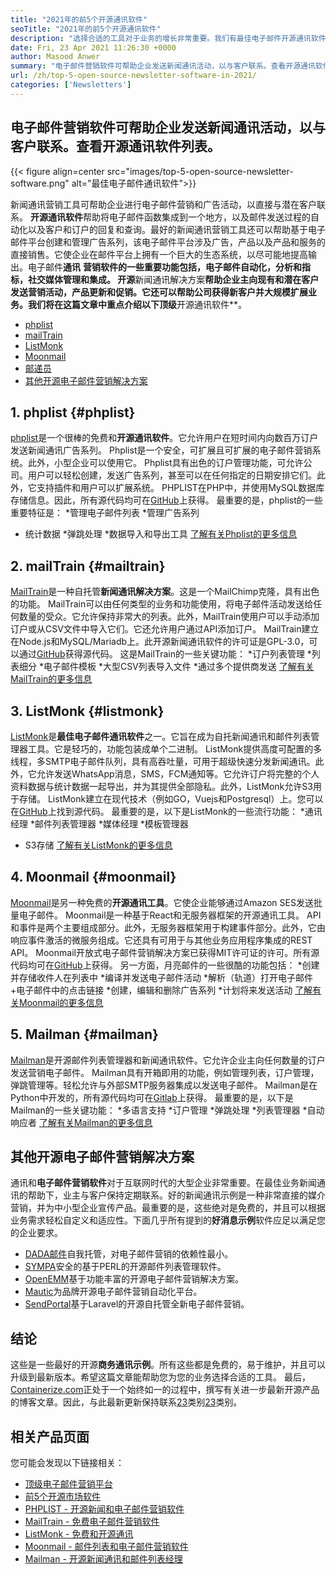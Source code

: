 ```yaml
---
title: "2021年的前5个开源通讯软件" 
seoTitle: "2021年的前5个开源通讯软件" 
description: "选择合适的工具对于业务的增长非常重要。我们有最佳电子邮件开源通讯软件的简洁列表。" 
date: Fri, 23 Apr 2021 11:26:30 +0000
author: Masood Anwer
summary: "电子邮件营销软件可帮助企业发送新闻通讯活动，以与客户联系。查看开源通讯软件列表。" 
url: /zh/top-5-open-source-newsletter-software-in-2021/
categories: ['Newsletters']
---
```


## 电子邮件营销软件可帮助企业发送新闻通讯活动，以与客户联系。查看开源通讯软件列表。

{{< figure align=center src="images/top-5-open-source-newsletter-software.png" alt="最佳电子邮件通讯软件">}}

新闻通讯营销工具可帮助企业进行电子邮件营销和广告活动，以直接与潜在客户联系。 **开源通讯软件**帮助将电子邮件函数集成到一个地方，以及邮件发送过程的自动化以及客户和订户的回复和查询。最好的新闻通讯营销工具还可以帮助基于电子邮件平台创建和管理广告系列，该电子邮件平台涉及广告，产品以及产品和服务的直接销售。它使企业在邮件平台上拥有一个巨大的生态系统，以尽可能地提高输出。电子邮件**通讯** **营销软件的一些重要功能包括，电子邮件自动化，分析和指标，社交媒体管理和集成。
开源**新闻通讯解决方案**帮助企业主向现有和潜在客户发送营销活动，产品更新和促销。它还可以帮助公司获得新客户并大规模扩展业务。我们将在这篇文章中重点介绍以下顶级**开源通讯软件**。
  * [phplist][1]
  * [mailTrain][2]
  * [ListMonk][3]
  * [Moonmail][4]
  * [邮递员][5]
  * [其他开源电子邮件营销解决方案][6]

## 1. phplist {#phplist}
[phplist][7]是一个很棒的免费和**开源通讯软件**。它允许用户在短时间内向数百万订户发送新闻通讯广告系列。 Phplist是一个安全，可扩展且可扩展的电子邮件营销系统。此外，小型企业可以使用它。 Phplist具有出色的订户管理功能，可允许公司。用户可以轻松创建，发送广告系列，甚至可以在任何指定的日期安排它们。此外，它支持插件和用户可以扩展系统。 PHPLIST在PHP中，并使用MySQL数据库存储信息。因此，所有源代码均可在[GitHub][8]上获得。
最重要的是，phplist的一些重要特征是：
  *管理电子邮件列表
  *管理广告系列
  * 统计数据
  *弹跳处理
  *数据导入和导出工具
[了解有关Phplist的更多信息][7]

## 2. mailTrain {#mailtrain}
[MailTrain][9]是一种自托管**新闻通讯解决方案**。这是一个MailChimp克隆，具有出色的功能。 MailTrain可以由任何类型的业务和功能使用，将电子邮件活动发送给任何数量的受众。它允许保持非常大的列表。此外，MailTrain使用户可以手动添加订户或从CSV文件中导入它们。它还允许用户通过API添加订户。 MailTrain建立在Node.js和MySQL/Mariadb上。此开源新闻通讯软件的许可证是GPL-3.0，可以通过[GitHub][10]获得源代码。
这是MailTrain的一些关键功能：
  *订户列表管理
  *列表细分
  *电子邮件模板
  *大型CSV列表导入文件
  *通过多个提供商发送
[了解有关MailTrain的更多信息][9]

## 3. ListMonk {#listmonk}
[ListMonk][11]是**最佳电子邮件通讯软件**之一。它旨在成为自托新闻通讯和邮件列表管理器工具。它是轻巧的，功能包装成单个二进制。 ListMonk提供高度可配置的多线程，多SMTP电子邮件队列，具有高吞吐量，可用于超级快速分发新闻通讯。此外，它允许发送WhatsApp消息，SMS，FCM通知等。它允许订户将完整的个人资料数据与统计数据一起导出，并为其提供全部隐私。此外，ListMonk允许S3用于存储。 ListMonk建立在现代技术（例如GO，Vuejs和Postgresql）上。您可以在[GitHub][12]上找到源代码。
最重要的是，以下是ListMonk的一些流行功能：
  *通讯经理
  *邮件列表管理器
  *媒体经理
  *模板管理器
  * S3存储
[了解有关ListMonk的更多信息][11]

## 4. Moonmail {#moonmail}
[Moonmail][13]是另一种免费的**开源通讯工具**。它使企业能够通过Amazon SES发送批量电子邮件。 Moonmail是一种基于React和无服务器框架的开源通讯工具。 API和事件是两个主要组成部分。此外，无服务器框架用于构建事件部分。此外，它由响应事件激活的微服务组成。它还具有可用于与其他业务应用程序集成的REST API。 Moonmail开放式电子邮件营销解决方案已获得MIT许可证的许可。所有源代码均可在[GitHub][14]上获得。
另一方面，月亮邮件的一些很酷的功能包括：
  *创建并存储收件人在列表中
  *编译并发送电子邮件活动
  *解析（轨道）打开电子邮件 +电子邮件中的点击链接
  *创建，编辑和删除广告系列
  *计划将来发送活动
[了解有关Moonmail的更多信息][13]

## 5. Mailman {#mailman}
[Mailman][15]是开源邮件列表管理器和新闻通讯软件。它允许企业主向任何数量的订户发送营销电子邮件。 Mailman具有开箱即用的功能，例如管理列表，订户管理，弹跳管理等。轻松允许与外部SMTP服务器集成以发送电子邮件。 Mailman是在Python中开发的，所有源代码均可在[Gitlab][16]上获得。
最重要的是，以下是Mailman的一些关键功能：
  *多语言支持
  *订户管理
  *弹跳处理
  *列表管理​​器
  *自动响应者
[了解有关Mailman的更多信息][15]

## 其他开源电子邮件营销解决方案
通讯和**电子邮件营销软件**对于互联网时代的大型企业非常重要。在最佳业务新闻通讯的帮助下，业主与客户保持定期联系。好的新闻通讯示例是一种非常直接的媒介营销，并为中小型企业宣传产品。最重要的是，这些绝对是免费的，并且可以根据业务需求轻松自定义和适应性。下面几乎所有提到的**好消息示例**软件应足以满足您的企业要求。
  * [DADA邮件][17]自我托管，对电子邮件营销的依赖性最小。
  * [SYMPA][18]安全的基于PERL的开源邮件列表管理软件。
  * [OpenEMM][19]基于功能丰富的开源电子邮件营销解决方案。
  * [Mautic][20]为品牌开源电子邮件营销自动化平台。
  * [SendPortal][21]基于Laravel的开源自托管全新电子邮件营销。

## 结论
这些是一些最好的开源**商务通讯示例**。所有这些都是免费的，易于维护，并且可以升级到最新版本。希望这篇文章能帮助您为您的业务选择合适的工具。
最后，[Containerize.com][22]正处于一个始终如一的过程中，撰写有关进一步最新开源产品的博客文章。因此，与此最新更新保持联系[23]类别[23]类别。

## 相关产品页面
您可能会发现以下链接相关：
  * [顶级电子邮件营销平台][24]
  * [前5个开源市场软件][25]
  * [PHPLIST  - 开源新闻和电子邮件营销软件][7]
  * [MailTrain  - 免费电子邮件营销软件][9]
  * [ListMonk  - 免费和开源通讯][11]
  * [Moonmail  - 邮件列表和电子邮件营销软件][13]
  * [Mailman  - 开源新闻通讯和邮件列表经理][15]

  
[1]: #phpList
[2]: #Mailtrain
[3]: #listmonk
[4]: #MoonMail
[5]: #Mailman
[6]: #OtherOpen-sourceEmailMarketingSolutions
[7]: https://products.containerize.com/newsletter/phplist
[8]: https://github.com/phpList/phplist3
[9]: https://products.containerize.com/newsletter/mailtrain
[10]: https://github.com/Mailtrain-org/mailtrain
[11]: https://products.containerize.com/newsletter/listmonk
[12]: https://github.com/knadh/listmonk
[13]: https://products.containerize.com/newsletter/moonmail
[14]: https://github.com/MoonMail/MoonMail
[15]: https://products.containerize.com/newsletter/mailman
[16]: https://gitlab.com/mailman
[17]: https://dadamailproject.com/
[18]: https://www.sympa.org/
[19]: https://www.agnitas.de/en/e-marketing_manager/email-marketing-software-variants/openemm/
[20]: https://www.mautic.org/
[21]: https://laravel-news.com/sendportal-open-source-email-marketing-software
[22]: https://containerize.com
[23]: https://blog.containerize.com/category/newsletter/
[24]: https://products.containerize.com/newsletter
[25]: https://blog.containerize.com/marketplace/top-5-open-source-marketplace-software-in-2021/
